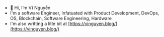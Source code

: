 - 👋 Hi, I’m Vĩ Nguyễn
- I'm a software Engineer, Infatuated with Product Development, DevOps, OS, Blockchain, Software Engineering, Hardware
- I'm also writting a litle bit at [https://vinguyen.blog/](https://vinguyen.blog/)

<!---
ngtrieuvi92/ngtrieuvi92 is a ✨ special ✨ repository because its `README.md` (this file) appears on your GitHub profile.
You can click the Preview link to take a look at your changes.
--->
